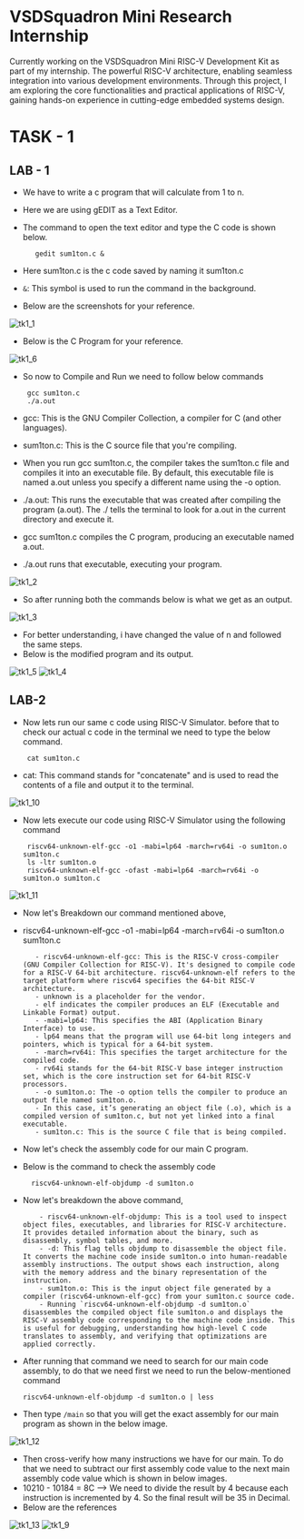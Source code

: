 # VSDSquadron Mini Research Internship

Currently working on the VSDSquadron Mini RISC-V Development Kit as part of my internship. The powerful RISC-V architecture, enabling seamless integration into various development environments. Through this project, I am exploring the core functionalities and practical applications of RISC-V, gaining hands-on experience in cutting-edge embedded systems design.

# TASK - 1

## LAB - 1

-  We have to write a c program that will calculate from 1 to n.
-  Here we are using gEDIT as a Text Editor.
-  The command to open the text editor and type the C code is shown below.

          gedit sum1ton.c &

-  Here sum1ton.c is the c code saved by naming it sum1ton.c
-  `&`: This symbol is used to run the command in the background.
-  Below are the screenshots for your reference.

![tk1_1](https://github.com/user-attachments/assets/e9b7951f-6e97-4578-9aa3-2fc8eadc9bad)

-  Below is the C Program for your reference.

![tk1_6](https://github.com/user-attachments/assets/e9ceb147-a4a4-48ed-b666-27e471c7d4ea)

-  So now to Compile and Run we need to follow below commands

        gcc sum1ton.c
        ./a.out
-  gcc: This is the GNU Compiler Collection, a compiler for C (and other languages).
-  sum1ton.c: This is the C source file that you're compiling.
-  When you run gcc sum1ton.c, the compiler takes the sum1ton.c file and compiles it into an executable file. By default, this executable file is named a.out unless you specify a different name using the -o option.
-  ./a.out: This runs the executable that was created after compiling the program (a.out). The ./ tells the terminal to look for a.out in the current directory and execute it.
-  gcc sum1ton.c compiles the C program, producing an executable named a.out.
-  ./a.out runs that executable, executing your program.

![tk1_2](https://github.com/user-attachments/assets/45027b5b-c229-4a35-b8ae-859ce7e14f85)

-  So after running both the commands below is what we get as an output.

![tk1_3](https://github.com/user-attachments/assets/f12db4fc-926c-4034-a9d2-4c95973bbed5)

-  For better understanding, i have changed the value of n and followed the same steps.
-  Below is the modified program and its output.

![tk1_5](https://github.com/user-attachments/assets/f80dae91-037c-43b4-b083-d4263b2e05ed)
![tk1_4](https://github.com/user-attachments/assets/7aa0aa51-38b5-43db-b48e-a7acd6f14fc1)

## LAB-2

-  Now lets run our same c code using RISC-V Simulator. before that to check our actual c code in the terminal we need to type the below command.

        cat sum1ton.c
   
-  cat: This command stands for "concatenate" and is used to read the contents of a file and output it to the terminal.

![tk1_10](https://github.com/user-attachments/assets/7d2d2df7-c238-47d1-b0ba-4224f8480c0a)

-  Now lets execute our code using RISC-V Simulator using the following command

        riscv64-unknown-elf-gcc -o1 -mabi=lp64 -march=rv64i -o sum1ton.o sum1ton.c
        ls -ltr sum1ton.o
        riscv64-unknown-elf-gcc -ofast -mabi=lp64 -march=rv64i -o sum1ton.o sum1ton.c

![tk1_11](https://github.com/user-attachments/assets/3221b89f-c111-4e64-bf23-03fba3abf65a)

-  Now let's Breakdown our command mentioned above,
-  riscv64-unknown-elf-gcc -o1 -mabi=lp64 -march=rv64i -o sum1ton.o sum1ton.c

          - riscv64-unknown-elf-gcc: This is the RISC-V cross-compiler (GNU Compiler Collection for RISC-V). It's designed to compile code for a RISC-V 64-bit architecture. riscv64-unknown-elf refers to the target platform where riscv64 specifies the 64-bit RISC-V architecture.
          - unknown is a placeholder for the vendor.
          - elf indicates the compiler produces an ELF (Executable and Linkable Format) output.
          - -mabi=lp64: This specifies the ABI (Application Binary Interface) to use.
          - lp64 means that the program will use 64-bit long integers and pointers, which is typical for a 64-bit system.
          - -march=rv64i: This specifies the target architecture for the compiled code.
          - rv64i stands for the 64-bit RISC-V base integer instruction set, which is the core instruction set for 64-bit RISC-V processors.
          - -o sum1ton.o: The -o option tells the compiler to produce an output file named sum1ton.o.
          - In this case, it’s generating an object file (.o), which is a compiled version of sum1ton.c, but not yet linked into a final executable.
          - sum1ton.c: This is the source C file that is being compiled.
          
- Now let's check the assembly code for our main C program.
- Below is the command to check the assembly code

        riscv64-unknown-elf-objdump -d sum1ton.o

- Now let's breakdown the above command,

          - riscv64-unknown-elf-objdump: This is a tool used to inspect object files, executables, and libraries for RISC-V architecture. It provides detailed information about the binary, such as disassembly, symbol tables, and more.
          - -d: This flag tells objdump to disassemble the object file. It converts the machine code inside sum1ton.o into human-readable assembly instructions. The output shows each instruction, along with the memory address and the binary representation of the instruction.
          - sum1ton.o: This is the input object file generated by a compiler (riscv64-unknown-elf-gcc) from your sum1ton.c source code.  
          - Running `riscv64-unknown-elf-objdump -d sum1ton.o` disassembles the compiled object file sum1ton.o and displays the RISC-V assembly code corresponding to the machine code inside. This is useful for debugging, understanding how high-level C code translates to assembly, and verifying that optimizations are applied correctly.
  
- After running that command we need to search for our main code assembly, to do that we need first we need to run the below-mentioned command

      riscv64-unknown-elf-objdump -d sum1ton.o | less  

-  Then type `/main` so that you will get the exact assembly for our main program as shown in the below image.

![tk1_12](https://github.com/user-attachments/assets/0446092f-729b-4514-8a38-16ce9213814d)

-  Then cross-verify how many instructions we have for our main. To do that we need to subtract our first assembly code value to the next main assembly code value which is shown in below images.
-  10210 - 10184 = 8C --> We need to divide the result by 4 because each instruction is incremented by 4. So the final result will be 35 in Decimal.
-  Below are the references

![tk1_13](https://github.com/user-attachments/assets/6f292296-b767-4f5f-b883-5e6ef4992a15)
![tk1_9](https://github.com/user-attachments/assets/bdcf063d-e4fa-4097-b766-9069fd724c41)
